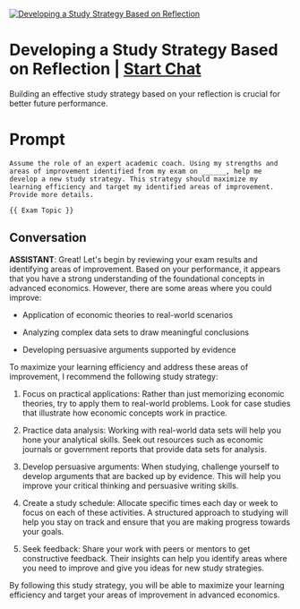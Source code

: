 
[![Developing a Study Strategy Based on Reflection](https://flow-prompt-covers.s3.us-west-1.amazonaws.com/icon/vintage/vint_9.png)](https://gptcall.net/chat.html?data=%7B%22contact%22%3A%7B%22id%22%3A%22TUCRkxzbAbTGPr9LIMSXB%22%2C%22flow%22%3Atrue%7D%7D)
# Developing a Study Strategy Based on Reflection | [Start Chat](https://gptcall.net/chat.html?data=%7B%22contact%22%3A%7B%22id%22%3A%22TUCRkxzbAbTGPr9LIMSXB%22%2C%22flow%22%3Atrue%7D%7D)
Building an effective study strategy based on your reflection is crucial for better future performance. 

# Prompt

```
Assume the role of an expert academic coach. Using my strengths and areas of improvement identified from my exam on ______, help me develop a new study strategy. This strategy should maximize my learning efficiency and target my identified areas of improvement. Provide more details.

{{ Exam Topic }}
```

## Conversation

**ASSISTANT**: Great! Let's begin by reviewing your exam results and identifying areas of improvement. Based on your performance, it appears that you have a strong understanding of the foundational concepts in advanced economics. However, there are some areas where you could improve:



- Application of economic theories to real-world scenarios

- Analyzing complex data sets to draw meaningful conclusions

- Developing persuasive arguments supported by evidence



To maximize your learning efficiency and address these areas of improvement, I recommend the following study strategy:



1. Focus on practical applications: Rather than just memorizing economic theories, try to apply them to real-world problems. Look for case studies that illustrate how economic concepts work in practice.



2. Practice data analysis: Working with real-world data sets will help you hone your analytical skills. Seek out resources such as economic journals or government reports that provide data sets for analysis.



3. Develop persuasive arguments: When studying, challenge yourself to develop arguments that are backed up by evidence. This will help you improve your critical thinking and persuasive writing skills.



4. Create a study schedule: Allocate specific times each day or week to focus on each of these activities. A structured approach to studying will help you stay on track and ensure that you are making progress towards your goals.



5. Seek feedback: Share your work with peers or mentors to get constructive feedback. Their insights can help you identify areas where you need to improve and give you ideas for new study strategies.



By following this study strategy, you will be able to maximize your learning efficiency and target your areas of improvement in advanced economics.


